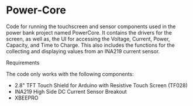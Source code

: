 # Power-Core
Code for running the touchscreen and sensor components used in the power bank project named PowerCore. It contains the drivers for the screen, as well as, the UI for accessing the Voltage, Current, Power, Capacity, and Time to Charge. This also includes the functions for the collecting and displaying values from an INA219 current sensor.

Requirements

The code only works with the following components:
- 2.8" TFT Touch Shield for Arduino with Resistive Touch Screen (TF028)
- INA219 High Side DC Current Sensor Breakout 
- XBEEPRO
